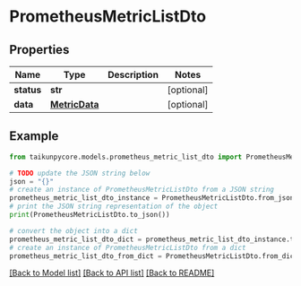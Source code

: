 # PrometheusMetricListDto


## Properties

Name | Type | Description | Notes
------------ | ------------- | ------------- | -------------
**status** | **str** |  | [optional] 
**data** | [**MetricData**](MetricData.md) |  | [optional] 

## Example

```python
from taikunpycore.models.prometheus_metric_list_dto import PrometheusMetricListDto

# TODO update the JSON string below
json = "{}"
# create an instance of PrometheusMetricListDto from a JSON string
prometheus_metric_list_dto_instance = PrometheusMetricListDto.from_json(json)
# print the JSON string representation of the object
print(PrometheusMetricListDto.to_json())

# convert the object into a dict
prometheus_metric_list_dto_dict = prometheus_metric_list_dto_instance.to_dict()
# create an instance of PrometheusMetricListDto from a dict
prometheus_metric_list_dto_from_dict = PrometheusMetricListDto.from_dict(prometheus_metric_list_dto_dict)
```
[[Back to Model list]](../README.md#documentation-for-models) [[Back to API list]](../README.md#documentation-for-api-endpoints) [[Back to README]](../README.md)


